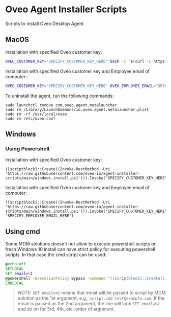 # Oveo Agent Installer Scripts

Scripts to install Oveo Desktop Agent

## MacOS

Installation with specified Oveo customer key:

```sh
OVEO_CUSTOMER_KEY="SPECIFY_CUSTOMER_KEY_HERE" bash -c "$(curl -L https://raw.githubusercontent.com/oveo-io/agent-installer-scripts/main/macos.install.sh)"
```

Installation with specified Oveo customer key and Employee email of computer:

```sh
OVEO_CUSTOMER_KEY="SPECIFY_CUSTOMER_KEY_HERE" OVEO_EMPLOYEE_EMAIL="SPECIFY_EMPLOYEE_EMAIL_HERE" bash -c "$(curl -L https://raw.githubusercontent.com/oveo-io/agent-installer-scripts/main/macos.install.sh)"
```

To uninstall the agent, run the following commands:

```shell
sudo launchctl remove com.oveo.agent.metalauncher
sudo rm /Library/LaunchDaemons/io.oveo.agent.metalauncher.plist
sudo rm -rf /usr/local/oveo
sudo rm /etc/oveo.conf
```

## Windows

### Using Powershell

Installation with specified Oveo customer key:

```powerhsell
([scriptblock]::Create((Invoke-RestMethod -Uri 'https://raw.githubusercontent.com/oveo-io/agent-installer-scripts/main/windows.install.ps1'))).Invoke("SPECIFY_CUSTOMER_KEY_HERE")
```

Installation with specified Oveo customer key and Employee email of computer:

```powerhsell
([scriptblock]::Create((Invoke-RestMethod -Uri 'https://raw.githubusercontent.com/oveo-io/agent-installer-scripts/main/windows.install.ps1'))).Invoke("SPECIFY_CUSTOMER_KEY_HERE", "SPECIFY_EMPLOYEE_EMAIL_HERE")
```

## Using cmd

Some MDM solutions doesn't not allow to execute powershell scripts or fresh Windows 10 install can have strict policy for executing powershell scripts.
In that case the cmd script can be used:

```cmd
@echo off
SETLOCAL
SET email=%1
@powershell -ExecutionPolicy Bypass -Command "([scriptblock]::Create((Invoke-RestMethod -Uri 'https://raw.githubusercontent.com/oveo-io/agent-installer-scripts/main/windows.install.ps1')).Invoke('SPECIFY_CUSTOMER_KEY_HERE', '%email%'))"
ENDLOCAL
```

> *NOTE:* `SET email=%1` means that email will be passed to script by MDM solution as the 1st argument, e.g., `script.cmd test@example.com`. If the email is passed as the 2nd argument, the line will look `SET email=%2` and so on for 3rd, 4th, etc. order of argument.
